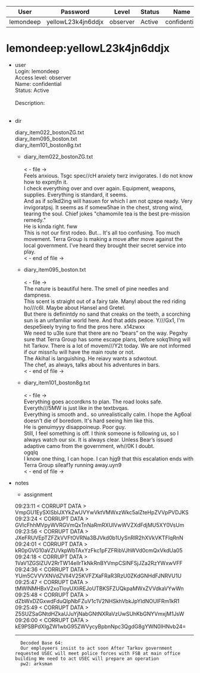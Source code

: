 | User         | Password                          | Level    | Status     | Name          |  
|--------------|-----------------------------------|----------|------------|---------------|  
| lemondeep    | yellowL23k4jn6ddjx                | observer | Active     | confidential  | 

# lemondeep:yellowL23k4jn6ddjx
* user  
  	Login: lemondeep  <br>
  	Access level: observer  <br>
  	Name: confidential  <br>
  	Status: Active  <br>
	<br>
     	Description:  <br>
  	 <br>


* dir
     
  diary_item022_bostonZG.txt <br>
  diary_item095_boston.txt <br>
  diary_item101_boston8g.txt <br>

  * diary_item022_bostonZG.txt <br>
    <br>
      < - file -> <br>
      Feels anxious. Tsgc spec//cH anxiety twrz invigorates. I do not know how to expmjfn it.   <br>
      I check everything over and over again. Equipment, weapons, supplies. Everything is standard, it seems.   <br>
      And as if so1kd2ing will hasuen for which I am not qzepe ready. Very invigoratpsj. It seems as if somew5hae in the chest, strong wind, tearing the soul. Chief jokes "chamomile tea is the best pre-mission remedy." <br>
      He is kinda right. fww  <br>
      This is not our first rodeo. But... It's all too confusing. Too much movement. Terra Group is making a move after move against the local government. I’ve heard they brought their secret service into play.  <br>
      < - end of file -> <br>
      
  * diary_item095_boston.txt <br>
    <br>
      < - file -> <br>
      The nature is beautiful here. The smell of pine needles and dampness.   <br>
      This scent is straight out of a fairy tale. Manyl about the red riding ho///c6I. Maybe about Hansel and Gretel.   <br>
      But there is definintdy no sand that creaks on the teeth, a scorching sun is an unfamiliar world here. And that adds peace. Y///Gx1, I'm despe5ieely trying to find the pros here. x14zwxx <br>
      We need to u3le sure that there are no “bears” on the way. Pegxhy sure that Terra Group has some escape plans, before sokq1hing will hit Tarkov. There is a lot of movem///Y2t today. We are not informed if our missn1u will have the main route or not.   <br>
      The Akihal is languishing. He reiavy wants a sdwotout.  <br>
      The chef, as always, talks about his adventures in bars. <br>
      < - end of file -> <br>
      
  * diary_item101_boston8g.txt <br>
    <br>
      < - file -> <br>
Everything goes accordkns to plan. The road looks safe. Everyth///5MW is just like in the textbvqas. <br>
Everything is smooth and.. so unrealistically calm. I hope the Ag6oal doesn't die of boredom. It's hard seeing him like this. <br>
He is genuimyyy disappoineup. Poor guy.<br>
Still, I feel something is off. I think someone is following us, so I always watch our six. It is always clear. Unless Bear’s issued adaptive camo from the government, wh//0K I doubt. <br>
ogqlq<br>
I know one thing, I can hope. I can hjg9 that this escalation ends with Terra Group sileaf1y running away.uyn9<br>
< - end of file -><br>

* notes
  <br>
    * assignment

	09:23:11 < CORRUPT DATA > VmpGU1EySXlSblJXYkZwUVYwVktVMWxzWkc5alZteHpZVVpPVDJKS <br>
	09:23:24 < CORRUPT DATA > GVIcFhhMVpyWVRGVmQxTnNaRmRXUlVwWVZXdFdjMU5XY0VsUm <br>
	09:23:56 < CORRUPT DATA > JXeFRUVEpTZFZkVVFtOVRNa3BJVkd0b1UySnRlR2hXVkVKTFlqRnN <br>
	09:24:01 < CORRUPT DATA > kR0pGVG10aVZUVkpWbTAxYzFkc1pFZFRibVJhWVd0cmQxVkdUa05 <br>
	09:24:18 < CORRUPT DATA > 1VaV1ZGSlZUV2RrTW14ellrTkNkRnBYVmpCSlNFSjJZa2RzYWxwVFF <br>
	09:24:36 < CORRUPT DATA > YUm5CVVVXNVdZVll4V25KVFZXaFRaR3RzU0ZKdGNHdFJNRVU1U <br>
	09:25:47 < CORRUPT DATA > tMWlNMHBxV2xoTloyUXliREJoUTBKSFZUQkpaMWxZVVdkaVYwWn <br>
	09:25:48 < CORRUPT DATA > dZbWxDZGxwdFduQlpNbFZuV1c1V2NHSkhVbkJpYldNOUlFRm1kR1 <br>
	09:25:49 < CORRUPT DATA > Z5SUZSaGNtdHZkaUJuYjNabGNtNXRaVzUwSUhKbGNYVmxjM1JsW <br>
	09:26:00 < CORRUPT DATA > kE9PSBPdXIgZW1wbG95ZWVycyBpbnNpc3QgdG8gYWN0IHNvb24= <br>
  
	---
		Decoded Base 64:
		Our employeers insist to act soon After Tarkov government requested USEC will meet police forces with FSB at main office building We need to act USEC will prepare an operation
		pw2: arksman 


